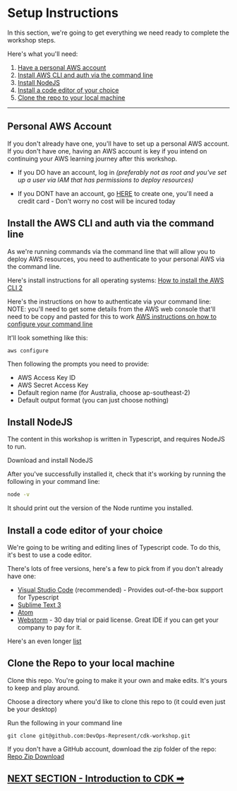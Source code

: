 # Setup Instructions
In this section, we're going to get everything we need ready to complete the workshop steps.

Here's what you'll need:
1. [Have a personal AWS account](#personal-aws-account)
2. [Install AWS CLI and auth via the command line](#install-the-aws-cli-and-auth-via-the-command-line)
3. [Install NodeJS](#install-nodejs)
4. [Install a code editor of your choice](#install-a-code-editor-of-your-choice)
5. [Clone the repo to your local machine](#clone-the-repo-to-your-local-machine)

***

## Personal AWS Account
If you don't already have one, you'll have to set up a personal AWS account. If you don't have one, having an AWS account is key if you intend on continuing your AWS learning journey after this workshop.

- If you DO have an account, log in *(preferably not as root and you've set up a user via IAM that has permissions to deploy resources)*

- If you DONT have an account, go [HERE](https://aws.amazon.com/) to create one, you'll need a credit card - Don't worry no cost will be incured today

## Install the AWS CLI and auth via the command line
As we're running commands via the command line that will allow you to deploy AWS resources, you need to authenticate to your personal AWS via the command line.

Here's install instructions for all operating systems: [How to install the AWS CLI 2](https://docs.aws.amazon.com/cli/latest/userguide/install-cliv2.html)

Here's the instructions on how to authenticate via your command line:
NOTE: you'll need to get some details from the AWS web console that'll need to be copy and pasted for this to work
[AWS instructions on how to configure your command line](https://docs.aws.amazon.com/cli/latest/userguide/cli-configure-quickstart.html#cli-configure-quickstart-config)

It'll look something like this:
```
aws configure
```
Then following the prompts you need to provide:
- AWS Access Key ID
- AWS Secret Access Key
- Default region name (for Australia, choose ap-southeast-2)
- Default output format (you can just choose nothing)



## Install NodeJS
The content in this workshop is written in Typescript, and requires NodeJS to run.

Download and install NodeJS

After you've successfully installed it, check that it's working by running the following in your command line:

```sh
node -v
```
It should print out the version of the Node runtime you installed.

## Install a code editor of your choice
We're going to be writing and editing lines of Typescript code. To do this, it's best to use a code editor.

There's lots of free versions, here's a few to pick from if you don't already have one:

- [Visual Studio Code](https://code.visualstudio.com/) (recommended) - Provides out-of-the-box support for Typescript
- [Sublime Text 3](https://www.sublimetext.com/3)
- [Atom](https://github.com/atom)
- [Webstorm](https://www.jetbrains.com/webstorm/) - 30 day trial or paid license. Great IDE if you can get your company to pay for it.

Here's an even longer [list](https://hackr.io/blog/web-development-ide)


## Clone the Repo to your local machine
Clone this repo. You're going to make it your own and make edits. It's yours to keep and play around.

Choose a directory where you'd like to clone this repo to (it could even just be your desktop)

Run the following in your command line

`git clone git@github.com:DevOps-Represent/cdk-workshop.git`

If you don't have a GitHub account, download the zip folder of the repo:
[Repo Zip Download](https://github.com/DevOps-Represent/cdk-workshop/archive/refs/heads/main.zip)

## [NEXT SECTION  - Introduction to CDK ➡](01-introduction-to-cdk.md)
